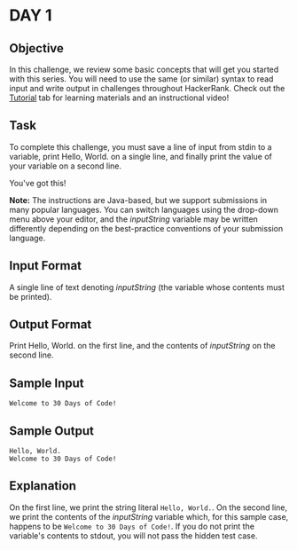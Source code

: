 # DAY 1

## Objective
In this challenge, we review some basic concepts that will get you started with this series. You will need to use the
same (or similar) syntax to read input and write output in challenges throughout HackerRank. Check out the 
[Tutorial](https://www.hackerrank.com/challenges/30-hello-world/tutorial) tab for learning materials and an 
instructional video!

## Task
To complete this challenge, you must save a line of input from stdin to a variable, print Hello, World. on a single line, and finally print the value of your variable on a second line.

You've got this!

**Note:** The instructions are Java-based, but we support submissions in many popular languages. You can switch languages using the drop-down menu above your editor, and the _inputString_ variable may be written differently depending on the best-practice conventions of your submission language.

## Input Format


A single line of text denoting _inputString_ (the variable whose contents must be printed).


## Output Format

Print Hello, World. on the first line, and the contents of _inputString_ on the second line.


## Sample Input
```
Welcome to 30 Days of Code!
```
## Sample Output
```
Hello, World. 
Welcome to 30 Days of Code!
```
## Explanation

On the first line, we print the string literal ```Hello, World.```. On the second line, we print the contents of the _inputString_ variable which, for this sample case, happens to be ```Welcome to 30 Days of Code!```. If you do not print the variable's contents to stdout, you will not pass the hidden test case.